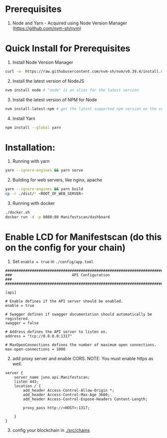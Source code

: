 # Prerequisites

1. Node and Yarn - Acquired using Node Version Manager (https://github.com/nvm-sh/nvm)

# Quick Install for Prerequisites

1. Install Node Version Manager

```sh
curl -o- https://raw.githubusercontent.com/nvm-sh/nvm/v0.39.4/install.sh | bash
```

2. Install the latest version of NodeJS

```sh
nvm install node # "node" is an alias for the latest version
```

3. Install the latest version of NPM for Node

```sh
nvm install-latest-npm # get the latest supported npm version on the current node version
```

4. Install Yarn

```sh
npm install --global yarn
```

# Installation:

1. Running with yarn

```sh
yarn --ignore-engines && yarn serve
```

2. Building for web servers, like nginx, apache

```sh
yarn --ignore-engines && yarn build
cp -r ./dist/* <ROOT_OF_WEB_SERVER>
```

3. Running with docker

```sh
./docker.sh
docker run -d -p 8088:80 Manifestscan/dashboard
```

# Enable LCD for Manifestscan (do this on the config for your chain)

1. Set `enable = true` in `./config/app.toml`

```
###############################################################################
###                           API Configuration                             ###
###############################################################################

[api]

# Enable defines if the API server should be enabled.
enable = true

# Swagger defines if swagger documentation should automatically be registered.
swagger = false

# Address defines the API server to listen on.
address = "tcp://0.0.0.0:1317"

# MaxOpenConnections defines the number of maximum open connections.
max-open-connections = 1000
```

2. add proxy server and enable CORS. NOTE: You must enable https as well.

```
server {
    server_name juno.api.Manifestscan;
    listen 443;
    location / {
        add_header Access-Control-Allow-Origin *;
        add_header Access-Control-Max-Age 3600;
        add_header Access-Control-Expose-Headers Content-Length;

        proxy_pass http://<HOST>:1317;

    }
}
```

3. config your blockchain in [./src/chains]()

